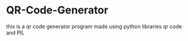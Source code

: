 # QR-Code-Generator
this is a qr code generator program made using python libraries qr code and PIL
